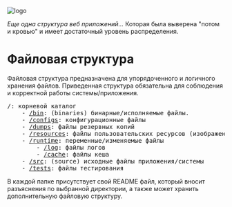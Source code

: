![logo](https://repository-images.githubusercontent.com/480418225/a88bcf4c-15cb-4199-aa95-c56ab5e8912c)

_Еще одна структура веб приложений..._ Которая была выверена "потом и кровью" и имеет достаточный уровень распределения.

# Файловая структура

Файловая структура предназначена для упорядоченного и логичного хранения файлов. Приведенная структура обязательна для
соблюдения и корректной работы системы/приложения.

<pre>
/: корневой каталог
    - <a href="bin/README.md">/bin</a>: (binaries) бинарные/исполняемые файлы. 
    - <a href="configs/README.md">/configs</a>: конфигурационные файлы
    - <a href="dumps/README.md">/dumps</a>: файлы резервных копий
    - <a href="resources/README.md">/resources</a>: файлы пользовательских ресурсов (изображения, стили и прочие файлы)
    - <a href="runtime/README.md">/runtime</a>: переменные/изменяемые файлы
        - <a href="runtime/log/README.md">/log</a>: файлы логов
        - <a href="runtime/cache/README.md">/cache</a>: файлы кеша
    - <a href="src/README.md">/src</a>: (source) исходные файлы приложения/системы
    - <a href="tests/README.md">/tests</a>: файлы тестирования
</pre>

В каждой папке присутствует свой README файл, который вносит разъяснения по выбранной директории, а также может хранить 
дополнительную файловую структуру.